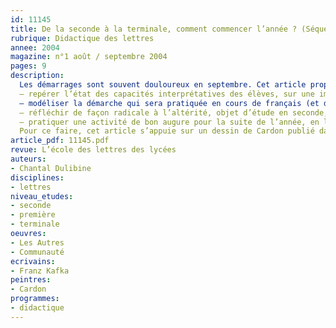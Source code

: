 ```yaml
---
id: 11145
title: De la seconde à la terminale, comment commencer l’année ? (Séquence)
rubrique: Didactique des lettres
annee: 2004
magazine: n°1 août / septembre 2004
pages: 9
description: 
  Les démarrages sont souvent douloureux en septembre. Cet article propose une petite séquence initiatique, utilisable à tout niveau d’enseignement, qui vise quatre objectifs :
  – repérer l’état des capacités interprétatives des élèves, sur une image, puis sur un texte ;
  – modéliser la démarche qui sera pratiquée en cours de français (et dans d’autres matières) sur les textes et les documents : « j’observe / j’interprète » ;
  – réfléchir de façon radicale à l’altérité, objet d’étude en seconde, à un moment où se constituent le groupe classe et son rapport à la matière et au professeur ;
  – pratiquer une activité de bon augure pour la suite de l’année, en lançant d’emblée la classe au travail dans un projet stimulant.
  Pour ce faire, cet article s’appuie sur un dessin de Cardon publié dans « Le Monde » et sur une nouvelle de Kafka, « Communauté ».
article_pdf: 11145.pdf
revue: L’école des lettres des lycées
auteurs:
- Chantal Dulibine
disciplines:
- lettres
niveau_etudes:
- seconde
- première
- terminale
oeuvres:
- Les Autres
- Communauté
ecrivains:
- Franz Kafka
peintres:
- Cardon
programmes:
- didactique
---
```

